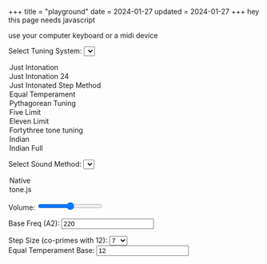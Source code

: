 +++
title = "playground"
date = 2024-01-27
updated = 2024-01-27
+++
<noscript> hey this page needs javascript</noscript>
<script src="https://cdnjs.cloudflare.com/ajax/libs/tone/14.8.49/Tone.js" integrity="sha512-jduERlz7En1IUZR54bqzpNI64AbffZWR//KJgF71SJ8D8/liKFZ+s1RxmUmB+bhCnIfzebdZsULwOrbVB5f3nQ==" crossorigin="anonymous" referrerpolicy="no-referrer"></script>
<script src="https://requirejs.org/docs/release/2.3.6/minified/require.js" crossorigin="anonymous" referrerpolicy="no-referrer"></script>
<script src="/js/playground.js"></script>
use your computer keyboard or a midi device

<label for="tuningSelect">Select Tuning System:</label>
<select id="tuningSelect" name="tuningSelect" onchange="tuningSelectOnChange()">
  <option value="JustIntonation">Just Intonation</option>
  <option value="JustIntonation24">Just Intonation 24</option>
  <option value="StepMethod">Just Intonated Step Method</option>
  <option value="EqualTemperament">Equal Temperament</option>
  <option value="PythagoreanTuning">Pythagorean Tuning</option>
  <option value="FiveLimit">Five Limit</option>
  <option value="ElevenLimit">Eleven Limit</option>
  <option value="FortythreeTone">Fortythree tone tuning</option>
  <option value="Indian">Indian</option>
  <option value="IndianFull">Indian Full</option>
  <!--option value="meantone_temperament">Meantone Temperament</option>
  <option value="well_temperament">Well Temperament</option>
  <option value="equal_temperament">Equal Temperament</option-->
</select>

<label for="soundMethod">Select Sound Method:</label>
<select id="soundMethod" name="soundMethod">
  <option value="native">Native</option>
  <option value="tone.js">tone.js</option>
</select>


Volume: <input type="range" id="volumeSlider" min="0" max="1" step="0.01" value="0.5">

Base Freq (A2): <input id="baseFreq" value="220">

<div id="stepSizeContainer" style="display: block;">
    <label for="stepSize">Step Size (co-primes with 12):</label>
    <select id="stepSize">
        <option value="1">1</option>
        <option value="5">5</option>
        <option value="7" selected>7</option>
        <option value="11">11</option>
    </select>
</div>

<div id="equalTemperamentBaseContainer" style="display: block;">
    <label for="equalTemperamentBase">Equal Temperament Base:</label>
    <input id="equalTemperamentBase" value="12">
</div>

<div id="logContainer"></div>
